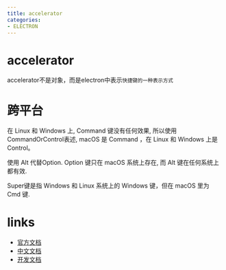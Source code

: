 ```yaml
---
title: accelerator
categories:
- ELECTRON
---
```

# accelerator

accelerator不是对象，而是electron中表示`快捷键的一种表示方式`


# 跨平台
在 Linux 和 Windows 上, Command 键没有任何效果, 所以使用 CommandOrControl表述, macOS 是 Command ，在 Linux 和 Windows 上是Control。

使用 Alt 代替Option. Option 键只在 macOS 系统上存在, 而 Alt 键在任何系统上都有效.

Super键是指 Windows 和 Linux 系统上的 Windows 键，但在 macOS 里为 Cmd 键.



# links
- [官方文档](https://electronjs.org/docs)
- [中文文档](https://github.com/electron/i18n/tree/master/content/zh-CN)
- [开发文档](https://github.com/electron/i18n/tree/master/content/zh-CN/docs/development)